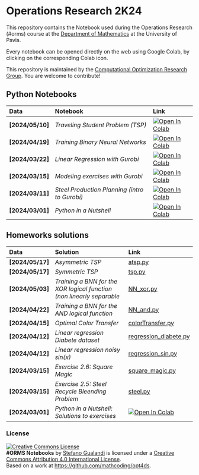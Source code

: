 # Operations Research 2K24

This repository contains the Notebook used during the Operations Research (#orms) course at the [Department of Mathematics](https://matematica.unipv.it/) at the University of Pavia.

Every notebook can be opened directly on the web using Google Colab, by clicking on the corresponding Colab icon.

This repository is maintained by the [Computational Optimization Research Group](https://www.compopt.it/). You are welcome to contribute!

## Python Notebooks

| Data | Notebook | Link |
|:-|:-|:-|
|**[2024/05/10]**|*Traveling Student Problem (TSP)*|[![Open In Colab](https://colab.research.google.com/assets/colab-badge.svg)](https://colab.research.google.com/github/mathcoding/opt4ds/blob/master/notebooks/TSP.ipynb)|
|**[2024/04/19]**|*Training Binary Neural Networks*|[![Open In Colab](https://colab.research.google.com/assets/colab-badge.svg)](https://colab.research.google.com/github/mathcoding/opt4ds/blob/master/notebooks/TrainingBNN.ipynb)|
|**[2024/03/22]**|*Linear Regression with Gurobi*|[![Open In Colab](https://colab.research.google.com/assets/colab-badge.svg)](https://colab.research.google.com/github/mathcoding/opt4ds/blob/master/notebooks/linear_regression.ipynb)|
|**[2024/03/15]**|*Modeling exercises with Gurobi*|[![Open In Colab](https://colab.research.google.com/assets/colab-badge.svg)](https://colab.research.google.com/github/mathcoding/opt4ds/blob/master/notebooks/Python_and_Gurobi.ipynb)|
|**[2024/03/11]**|*Steel Production Planning (intro to Gurobi)*|[![Open In Colab](https://colab.research.google.com/assets/colab-badge.svg)](https://colab.research.google.com/github/mathcoding/opt4ds/blob/master/notebooks/Steel_Planning.ipynb)|
|**[2024/03/01]**|*Python in a Nutshell*|[![Open In Colab](https://colab.research.google.com/assets/colab-badge.svg)](https://colab.research.google.com/github/mathcoding/opt4ds/blob/master/notebooks/Python_in_a_Nutshell.ipynb)|

## Homeworks solutions

| Data | Solution | Link |
|:-|:-|:-|
|**[2024/05/17]**|*Asymmetric TSP*|[atsp.py](https://github.com/mathcoding/opt4ds/blob/master/scripts/atsp.py)|
|**[2024/05/17]**|*Symmetric TSP*|[tsp.py](https://github.com/mathcoding/opt4ds/blob/master/scripts/tsp.py)|
|**[2024/05/03]**|*Training a BNN for the XOR logical function (non linearly separable*|[NN_xor.py](https://github.com/mathcoding/opt4ds/blob/master/scripts/Xor_aula.py)|
|**[2024/04/22]**|*Training a BNN for the AND logical function*|[NN_and.py](https://github.com/mathcoding/opt4ds/blob/master/scripts/NN_and.py)|
|**[2024/04/15]**|*Optimal Color Transfer*|[colorTransfer.py](https://github.com/mathcoding/opt4ds/blob/master/scripts/colorTransfer.py)|
|**[2024/04/12]**|*Linear regression Diabete dataset*|[regression_diabete.py](https://github.com/mathcoding/opt4ds/blob/master/scripts/regression_diabete.py)|
|**[2024/04/12]**|*Linear regression noisy $sin(x)$*|[regression_sin.py](https://github.com/mathcoding/opt4ds/blob/master/scripts/regression_sin.py)|
|**[2024/03/15]**|*Exercise 2.6: Square Magic*|[square_magic.py](https://github.com/mathcoding/opt4ds/blob/master/scripts/square_magic.py)|
|**[2024/03/15]**|*Exercise 2.5: Steel Recycle Bleending Problem*|[steel.py](https://github.com/mathcoding/opt4ds/blob/master/scripts/steel.py)|
|**[2024/03/01]**|*Python in a Nutshell: Solutions to exercises*|[![Open In Colab](https://colab.research.google.com/assets/colab-badge.svg)](https://colab.research.google.com/github/mathcoding/opt4ds/blob/master/notebooks/Python_in_a_Nutshell_solutions.ipynb)|



### License
<a rel="license" href="http://creativecommons.org/licenses/by/4.0/"><img alt="Creative Commons License" style="border-width:0" src="https://i.creativecommons.org/l/by/4.0/88x31.png" /></a><br /><span xmlns:dct="http://purl.org/dc/terms/" property="dct:title"><b>#ORMS Notebooks</b></span> by <a xmlns:cc="http://creativecommons.org/ns#" href="http://matematica.unipv.it/gualandi" property="cc:attributionName" rel="cc:attributionURL">Stefano Gualandi</a> is licensed under a <a rel="license" href="http://creativecommons.org/licenses/by/4.0/">Creative Commons Attribution 4.0 International License</a>.<br />Based on a work at <a xmlns:dct="http://purl.org/dc/terms/" href="https://github.com/mathcoding/opt4ds" rel="dct:source">https://github.com/mathcoding/opt4ds</a>.
